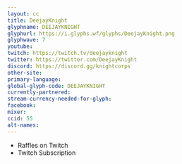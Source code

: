 ```yaml
---
layout: cc
title: DeejayKnight
glyphname: DEEJAYKNIGHT
glyphurl: https://i.glyphs.wf/glyphs/DeejayKnight.png
glyphwave: 7
youtube: 
twitch: https://twitch.tv/deejayknight
twitter: https://twitter.com/DeejayKnight
discord: https://discord.gg/knightcorps
other-site: 
primary-language: 
global-glyph-code: DEEJAYKNIGHT
currently-partnered: 
stream-currency-needed-for-glyph: 
facebook: 
mixer: 
ccid: 55
alt-names: 
---
```

* Raffles on Twitch
* Twitch Subscription
